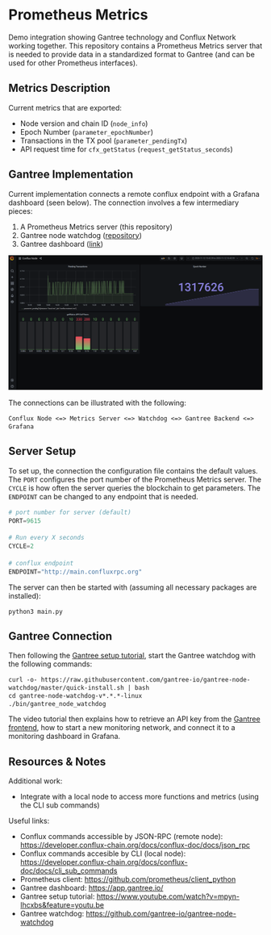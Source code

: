 # Prometheus Metrics

Demo integration showing Gantree technology and Conflux Network working together. This repository contains a Prometheus Metrics server that is needed to provide data in a standardized format to Gantree (and can be used for other Prometheus interfaces).

## Metrics Description
Current metrics that are exported:
- Node version and chain ID (`node_info`)
- Epoch Number (`parameter_epochNumber`)
- Transactions in the TX pool (`parameter_pendingTx`)
- API request time for `cfx_getStatus` (`request_getStatus_seconds`)

## Gantree Implementation
Current implementation connects a remote conflux endpoint with a Grafana dashboard (seen below). The connection involves a few intermediary pieces:
1. A Prometheus Metrics server (this repository)
2. Gantree node watchdog ([repository](https://github.com/gantree-io/gantree-node-watchdog))
3. Gantree dashboard ([link](https://app.gantree.io/))

![](./images/demo_dashboard.png)

The connections can be illustrated with the following:
```
Conflux Node <=> Metrics Server <=> Watchdog <=> Gantree Backend <=> Grafana
```

## Server Setup
To set up, the connection the configuration file contains the default values. The `PORT` configures the port number of the Prometheus Metrics server. The `CYCLE` is how often the server queries the blockchain to get parameters. The `ENDPOINT` can be changed to any endpoint that is needed.
```python
# port number for server (default)
PORT=9615

# Run every X seconds
CYCLE=2

# conflux endpoint
ENDPOINT="http://main.confluxrpc.org"
```

The server can then be started with (assuming all necessary packages are installed):
```
python3 main.py
```

## Gantree Connection
Then following the [Gantree setup tutorial](https://www.youtube.com/watch?v=mpyn-lhcxbs&feature=youtu.be), start the Gantree watchdog with the following commands:
```
curl -o- https://raw.githubusercontent.com/gantree-io/gantree-node-watchdog/master/quick-install.sh | bash
cd gantree-node-watchdog-v*.*.*-linux
./bin/gantree_node_watchdog
```

The video tutorial then explains how to retrieve an API key from the [Gantree frontend](https://app.gantree.io/), how to start a new monitoring network, and connect it to a monitoring dashboard in Grafana.

## Resources & Notes
Additional work:
- Integrate with a local node to access more functions and metrics (using the CLI sub commands)

Useful links:
- Conflux commands accessible by JSON-RPC (remote node): https://developer.conflux-chain.org/docs/conflux-doc/docs/json_rpc
- Conflux commands accesible by CLI (local node): https://developer.conflux-chain.org/docs/conflux-doc/docs/cli_sub_commands
- Prometheus client: https://github.com/prometheus/client_python
- Gantree dashboard: https://app.gantree.io/
- Gantree setup tutorial: https://www.youtube.com/watch?v=mpyn-lhcxbs&feature=youtu.be
- Gantree watchdog: https://github.com/gantree-io/gantree-node-watchdog

